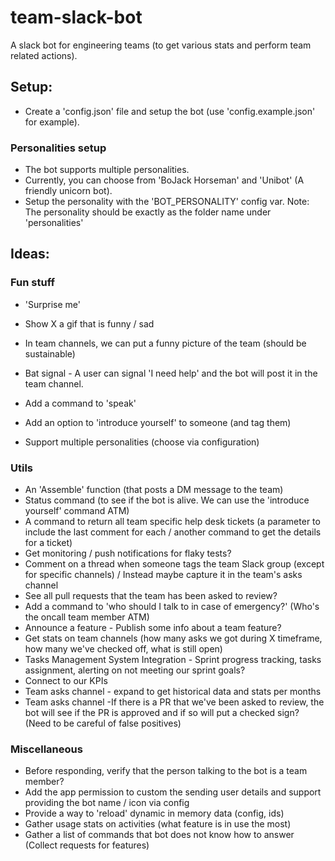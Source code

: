 # team-slack-bot
A slack bot for engineering teams (to get various stats and perform team related actions).

## Setup:
* Create a 'config.json' file and setup the bot (use 'config.example.json' for example).

### Personalities setup
* The bot supports multiple personalities.
* Currently, you can choose from 'BoJack Horseman' and 'Unibot' (A friendly unicorn bot).
* Setup the personality with the 'BOT_PERSONALITY' config var.
Note: The personality should be exactly as the folder name under 'personalities'    


## Ideas:

### Fun stuff
* 'Surprise me'
* Show X a gif that is funny / sad
* In team channels, we can put a funny picture of the team (should be sustainable)
 
* Bat signal - A user can signal 'I need help' and the bot will post it in the team channel.
* Add a command to 'speak'

* Add an option to 'introduce yourself' to someone (and tag them) 
* Support multiple personalities (choose via configuration)


### Utils
* An 'Assemble' function (that posts a DM message to the team)
* Status command (to see if the bot is alive. We can use the 'introduce yourself' command ATM) 
* A command to return all team specific help desk tickets (a parameter to include the last comment for each / another command to get the details for a ticket)
* Get monitoring / push notifications for flaky tests?
* Comment on a thread when someone tags the team Slack group (except for specific channels) / Instead maybe capture it in the team's asks channel
* See all pull requests that the team has been asked to review?
* Add a command to 'who should I talk to in case of emergency?' (Who's the oncall team member ATM)
* Announce a feature - Publish some info about a team feature?
* Get stats on team channels (how many asks we got during X timeframe, how many we've checked off, what is still open)
* Tasks Management System Integration - Sprint progress tracking, tasks assignment, alerting on not meeting our sprint goals?
* Connect to our KPIs  
* Team asks channel - expand to get historical data and stats per months
* Team asks channel -If there is a PR that we've been asked to review, the bot will see if the PR is approved and if so will put a checked sign? (Need to be careful of false positives)

### Miscellaneous
* Before responding, verify that the person talking to the bot is a team member?
* Add the app permission to custom the sending user details and support providing the bot name / icon via config
* Provide a way to 'reload' dynamic in memory data (config, ids) 
* Gather usage stats on activities (what feature is in use the most)
* Gather a list of commands that bot does not know how to answer (Collect requests for features)